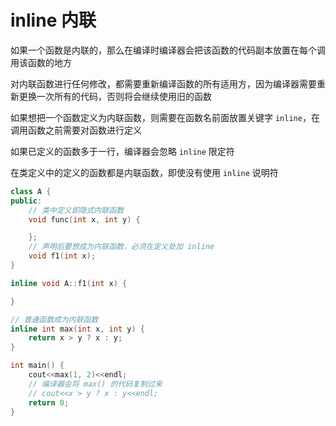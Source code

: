 # inline 内联

如果一个函数是内联的，那么在编译时编译器会把该函数的代码副本放置在每个调用该函数的地方

对内联函数进行任何修改，都需要重新编译函数的所有适用方，因为编译器需要重新更换一次所有的代码，否则将会继续使用旧的函数

如果想把一个函数定义为内联函数，则需要在函数名前面放置关键字 `inline`，在调用函数之前需要对函数进行定义

如果已定义的函数多于一行，编译器会忽略 `inline` 限定符

在类定义中的定义的函数都是内联函数，即使没有使用 `inline` 说明符

```cpp
class A {
public:
    // 类中定义即隐式内联函数
    void func(int x, int y) {

    };
    // 声明后要想成为内联函数，必须在定义处加 inline 
    void f1(int x);  
}

inline void A::f1(int x) {

}

// 普通函数成为内联函数
inline int max(int x, int y) {
    return x > y ? x : y;
}

int main() {
    cout<<max(1, 2)<<endl;
    // 编译器会将 max() 的代码复制过来
    // cout<<x > y ? x : y<<endl;
    return 0;
}
```